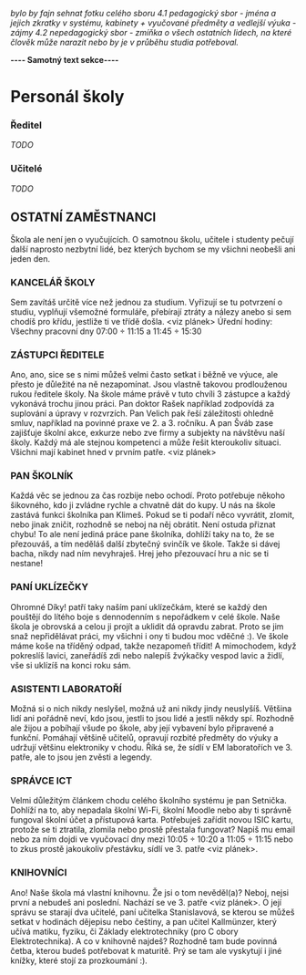 *bylo by fajn sehnat fotku celého sboru*
*4.1 pedagogický sbor - jména a jejich zkratky v systému, kabinety + vyučované předměty a vedlejší výuka - zájmy*
*4.2 nepedagogický sbor - zmíňka o všech ostatních lidech, na které člověk může narazit nebo by je v průběhu studia potřeboval.*

**---- Samotný text sekce----**

# Personál školy

### Ředitel
*TODO*
### Učitelé
*TODO*
## OSTATNÍ ZAMĚSTNANCI
Škola ale není jen o vyučujících. O samotnou školu, učitele i studenty pečují další naprosto nezbytní lidé, bez kterých bychom se my všichni neobešli ani jeden den.

### KANCELÁŘ ŠKOLY
Sem zavítáš určitě více než jednou za studium. Vyřizují se tu potvrzení o studiu, vyplňují všemožné formuláře, přebírají ztráty a nálezy anebo si sem chodíš pro křídu, jestliže ti ve třídě došla. 
<viz plánek>
Úřední hodiny: 
Všechny pracovní dny       07:00 ÷ 11:15  a  11:45 ÷ 15:30 

### ZÁSTUPCI ŘEDITELE
Ano, ano, sice se s nimi můžeš velmi často setkat i běžně ve výuce, ale přesto je důležité na ně nezapomínat. Jsou vlastně takovou prodlouženou rukou ředitele školy. Na škole máme právě v tuto chvíli 3 zástupce a každý vykonává trochu jinou práci. Pan doktor Rašek například zodpovídá za suplování a úpravy v rozvrzích. Pan Velich pak řeší záležitosti ohledně smluv, například na povinné praxe ve 2. a 3. ročníku. A pan Šváb zase zajišťuje školní akce, exkurze nebo zve firmy a subjekty na návštěvu naší školy. Každý má ale stejnou kompetenci a může řešit kteroukoliv situaci. Všichni mají kabinet hned v prvním patře. <viz plánek>
### PAN ŠKOLNÍK
Každá věc se jednou za čas rozbije nebo ochodí. Proto potřebuje někoho šikovného, kdo ji zvládne rychle a chvatně dát do kupy. U nás na škole zastává funkci školníka pan Klimeš. Pokud se ti podaří něco vyvrátit, zlomit, nebo jinak zničit, rozhodně se neboj na něj obrátit. Není ostuda přiznat chybu! To ale není jediná práce pane školníka, dohlíží taky na to, že se přezouváš, a tím neděláš další zbytečný svinčík ve škole. Takže si dávej bacha, nikdy nad ním nevyhraješ. Hrej jeho přezouvací hru a nic se ti nestane!
### PANÍ UKLÍZEČKY
Ohromné Díky! patří taky naším paní uklízečkám, které se každý den pouštějí do lítého boje s dennodenním s nepořádkem v celé škole. Naše škola je obrovská a celou ji projít a uklidit dá opravdu zabrat. Proto se jim snaž nepřidělávat práci, my všichni i ony ti budou moc vděčné :). Ve škole máme koše na tříděný odpad, takže nezapomeň třídit!
A mimochodem, když pokreslíš lavici, zaneřádíš zdi nebo nalepíš žvýkačky vespod lavic a židlí, vše si uklízíš na konci roku sám.
### ASISTENTI LABORATOŘÍ
Možná si o nich nikdy neslyšel, možná už ani nikdy jindy neuslyšíš. Většina lidí ani pořádně neví, kdo jsou, jestli to jsou lidé a jestli někdy spí. Rozhodně ale žijou a pobíhají všude po škole, aby její vybavení bylo připravené a funkční. Pomáhají většině učitelů, opravují rozbité předměty do výuky a udržují většinu elektroniky v chodu. Říká se, že sídlí v EM laboratořích ve 3. patře, ale to jsou jen zvěsti a legendy.
### SPRÁVCE ICT
Velmi důležitým článkem chodu celého školního systému je pan Setnička. Dohlíží na to, aby nepadala školní Wi-Fi, školní Moodle nebo aby ti správně fungoval školní účet a přístupová karta. Potřebuješ zařídit novou ISIC kartu, protože se ti ztratila, zlomila nebo prostě přestala fungovat? Napiš mu email nebo za ním dojdi ve vyučovací dny mezi 10:05 ÷ 10:20 a 11:05 ÷ 11:15 nebo to zkus prostě jakoukoliv přestávku, sídlí ve 3. patře <viz plánek>. 
### KNIHOVNÍCI
Ano! Naše škola má vlastní knihovnu. Že jsi o tom nevěděl(a)? Neboj, nejsi první a nebudeš ani poslední. Nachází se ve 3. patře <viz plánek>. O její správu se starají dva učitelé, paní učitelka Stanislavová, se kterou se můžeš setkat v hodinách dějepisu nebo češtiny, a pan učitel Kallmünzer, který učívá matiku, fyziku, či Základy elektrotechniky (pro C obory Elektrotechnika). 
A co v knihovně najdeš? Rozhodně tam bude povinná četba, kterou budeš potřebovat k maturitě. Prý se tam ale vyskytují i jiné knížky, které stojí za prozkoumání :).

